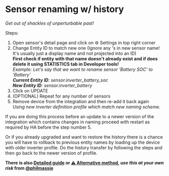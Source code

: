 # Sensor renaming w/ history

_Get out of shackles of unperturbable past!_

Steps: 
1. Open sensor's detail page and click on ⚙️ Settings in top right corner
2. Change Entity ID to match new one (Ignore any 's in new sensor name! It's usually just a display name and not projected into an ID)  
**First check if entity with that name doesn't already exist and if does delete it using STATISTICS tab in Developer tools!**  
_Example: Let's say that we want to rename sensor 'Battery SOC' to 'Battery'_  
_**Current Entity ID**: sensor.inverter_battery_soc_  
_**New Entity ID**: sensor.inverter_battery_
3. Click on UPDATE
4. (OPTIONAL) Repeat for any number of sensors
5. Remove device from the integration and then re-add it back again  
_Using new inverter definition profile which match new naming scheme._

If you are doing this process before an update to a newer version of the integration which contains changes in naming proceed with restart as required by HA before the step number 5.

Or if you already upgraded and want to restore the history there is a chance you will have to rollback to previous entity names by loading up the device with older inverter profile. Do the history transfer by following the steps and then go back to the newer version of profile.

**There is also [Detailed guide](https://github.com/davidrapan/ha-solarman/discussions/127#discussioncomment-10561824) or [⚠️ Alternative method](https://github.com/davidrapan/ha-solarman/discussions/183), _use this at your own risk_ from [@philmassie](https://github.com/philmassie)**
